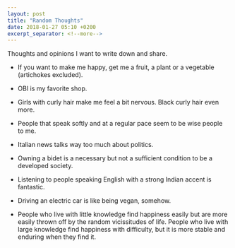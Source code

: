 ```yaml
---
layout: post
title: "Random Thoughts"
date: 2018-01-27 05:10 +0200
excerpt_separator: <!--more-->
---
```

<!-- <p>{{ page.date | date: "%B %e, %Y" }}</p> -->
Thoughts and opinions I want to write down and share. <!--more-->

- If you want to make me happy, get me a fruit, a plant or a vegetable (artichokes excluded).

- OBI is my favorite shop.

- Girls with curly hair make me feel a bit nervous. Black curly hair even more.

- People that speak softly and at a regular pace seem to be wise people to me.

- Italian news talks way too much about politics.

- Owning a bidet is a necessary but not a sufficient condition to be a developed society.

- Listening to people speaking English with a strong Indian accent is fantastic.

- Driving an electric car is like being vegan, somehow.

- People who live with little knowledge find happiness easily but are more easily thrown off by the random vicissitudes of life. People who live with large knowledge find happiness with difficulty, but it is more stable and enduring when they find it.
